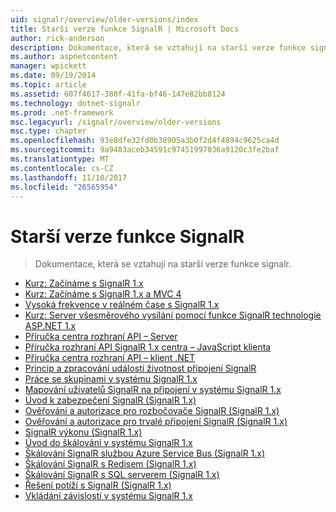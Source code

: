 ```yaml
---
uid: signalr/overview/older-versions/index
title: Starší verze funkce SignalR | Microsoft Docs
author: rick-anderson
description: Dokumentace, která se vztahují na starší verze funkce signalr.
ms.author: aspnetcontent
manager: wpickett
ms.date: 09/19/2014
ms.topic: article
ms.assetid: 607f4617-380f-41fa-bf46-147e82bb8124
ms.technology: dotnet-signalr
ms.prod: .net-framework
msc.legacyurl: /signalr/overview/older-versions
msc.type: chapter
ms.openlocfilehash: 93e8dfe32fd0b38905a3b0f2d4f4894c9625ca4d
ms.sourcegitcommit: 9a9483aceb34591c97451997036a9120c3fe2baf
ms.translationtype: MT
ms.contentlocale: cs-CZ
ms.lasthandoff: 11/10/2017
ms.locfileid: "26565954"
---
```

<a name="signalr-older-versions"></a>Starší verze funkce SignalR
====================
> Dokumentace, která se vztahují na starší verze funkce signalr.


- [Kurz: Začínáme s SignalR 1.x](tutorial-getting-started-with-signalr.md)
- [Kurz: Začínáme s SignalR 1.x a MVC 4](tutorial-getting-started-with-signalr-and-mvc-4.md)
- [Vysoká frekvence v reálném čase s SignalR 1.x](tutorial-high-frequency-realtime-with-signalr.md)
- [Kurz: Server všesměrového vysílání pomocí funkce SignalR technologie ASP.NET 1.x](tutorial-server-broadcast-with-aspnet-signalr.md)
- [Příručka centra rozhraní API – Server](signalr-1x-hubs-api-guide-server.md)
- [Příručka rozhraní API SignalR 1.x centra – JavaScript klienta](signalr-1x-hubs-api-guide-javascript-client.md)
- [Příručka centra rozhraní API – klient .NET](signalr-1x-hubs-api-guide-net-client.md)
- [Princip a zpracování událostí životnost připojení SignalR](handling-connection-lifetime-events.md)
- [Práce se skupinami v systému SignalR 1.x](working-with-groups.md)
- [Mapování uživatelů SignalR na připojení v systému SignalR 1.x](mapping-users-to-connections.md)
- [Úvod k zabezpečení SignalR (SignalR 1.x)](introduction-to-security.md)
- [Ověřování a autorizace pro rozbočovače SignalR (SignalR 1.x)](hub-authorization.md)
- [Ověřování a autorizace pro trvalé připojení SignalR (SignalR 1.x)](persistent-connection-authorization.md)
- [SignalR výkonu (SignalR 1.x)](signalr-performance.md)
- [Úvod do škálování v systému SignalR 1.x](scaleout-in-signalr.md)
- [Škálování SignalR službou Azure Service Bus (SignalR 1.x)](scaleout-with-windows-azure-service-bus.md)
- [Škálování SignalR s Redisem (SignalR 1.x)](scaleout-with-redis.md)
- [Škálování SignalR s SQL serverem (SignalR 1.x)](scaleout-with-sql-server.md)
- [Řešení potíží s SignalR (SignalR 1.x)](troubleshooting.md)
- [Vkládání závislostí v systému SignalR 1.x](dependency-injection.md)
